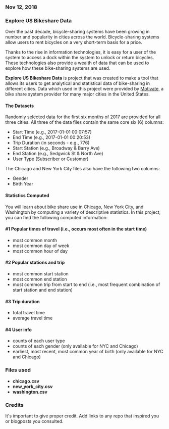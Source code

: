 ### Nov 12, 2018

### Explore US Bikeshare Data

Over the past decade, bicycle-sharing systems have been growing in number and popularity in cities across the world. Bicycle-sharing systems allow users to rent bicycles on a very short-term basis for a price.

Thanks to the rise in information technologies, it is easy for a user of the system to access a dock within the system to unlock or return bicycles. These technologies also provide a wealth of data that can be used to explore how these bike-sharing systems are used. 

<b>Explore US Bikeshare Data</b> is project that was created to make a tool that allows its users to get analytical and statistical data of bike-sharing in different cities. 
Data which used in this project were provided by <a href="https://www.motivateco.com/">Motivate</a>, a bike share system provider for many major cities in the United States.

#### The Datasets
Randomly selected data for the first six months of 2017 are provided for all three cities. All three of the data files contain the same core six (6) columns:

<ul>
    <li>Start Time (e.g., 2017-01-01 00:07:57)</li>
    <li>End Time (e.g., 2017-01-01 00:20:53)</li>
    <li>Trip Duration (in seconds - e.g., 776)</li>
    <li>Start Station (e.g., Broadway & Barry Ave)</li>
    <li>End Station (e.g., Sedgwick St & North Ave)</li>
    <li>User Type (Subscriber or Customer)</li>
</ul>

The Chicago and New York City files also have the following two columns:

<ul>
    <li>Gender</li>
    <li>Birth Year</li>
</ul>

#### Statistics Computed
You will learn about bike share use in Chicago, New York City, and Washington by computing a variety of descriptive statistics. In this project, you can find the following computed information:

#### #1 Popular times of travel (i.e., occurs most often in the start time)

<ul>
    <li>most common month</li>
    <li>most common day of week</li>
    <li>most common hour of day</li>
</ul>

#### #2 Popular stations and trip

<ul>
    <li>most common start station</li>
    <li>most common end station</li>
    <li>most common trip from start to end (i.e., most frequent combination of start station and end station)</li>
</ul>

#### #3 Trip duration

<ul>
    <li>total travel time</li>
    <li>average travel time</li>
</ul>

#### #4 User info

<ul>
    <li>counts of each user type</li>
    <li>counts of each gender (only available for NYC and Chicago)</li>
    <li>earliest, most recent, most common year of birth (only available for NYC and Chicago)</li>
</ul>

### Files used
<ul>
    <li><b>chicago.csv</b></li>
    <li><b>new_york_city.csv</b></li>
    <li><b>washington.csv</b></li>
</ul>

### Credits
It's important to give proper credit. Add links to any repo that inspired you or blogposts you consulted.

